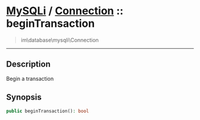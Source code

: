# [MySQLi](mysql.md) / [Connection](mysql-Connection.md) :: beginTransaction
 > im\database\mysqli\Connection
____

## Description
Begin a transaction

## Synopsis
```php
public beginTransaction(): bool
```

